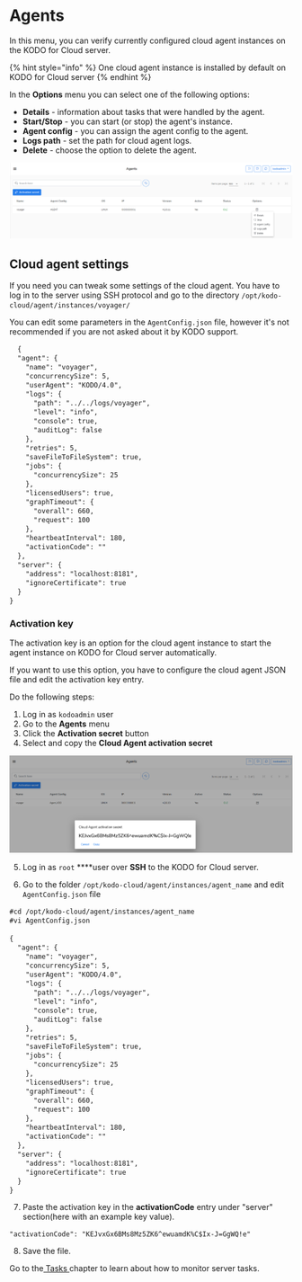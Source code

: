 # Agents

In this menu, you can verify currently configured cloud agent instances on the KODO for Cloud server.

{% hint style="info" %}
One cloud agent instance is installed by default on KODO for Cloud server
{% endhint %}

In the **Options**  menu you can select one of the following options:

* **Details** - information about tasks that were handled by the agent.  
* **Start/Stop** - you can start \(or stop\) the agent's instance.
* **Agent config** - you can assign the agent config to the agent.
* **Logs path** - set the path for cloud agent logs.
* **Delete** - choose the option to delete the agent.

![](../../.gitbook/assets/image%20%2845%29.png)

## Cloud agent settings

If you need you can tweak some settings of the cloud agent. You have to log in to the server using SSH protocol and go to the directory `/opt/kodo-cloud/agent/instances/voyager/` 

You can edit some parameters in the `AgentConfig.json` file, however it's not recommended if you are not asked about it by KODO support.     

```text
  {
  "agent": {
    "name": "voyager",
    "concurrencySize": 5,
    "userAgent": "KODO/4.0",
    "logs": {
      "path": "../../logs/voyager",
      "level": "info",
      "console": true,
      "auditLog": false
    },
    "retries": 5,
    "saveFileToFileSystem": true,
    "jobs": {
      "concurrencySize": 25
    },
    "licensedUsers": true,
    "graphTimeout": {
      "overall": 660,
      "request": 100
    },
    "heartbeatInterval": 180,
    "activationCode": ""
  },
  "server": {
    "address": "localhost:8181",
    "ignoreCertificate": true
  }
}

```

### Activation key

The activation key is an option for the cloud agent instance to start the agent instance on KODO for Cloud server automatically.

If you want to use this option, you have to configure the cloud agent JSON file and edit the activation key entry.

Do the following steps:

1. Log in as `kodoadmin` user 
2. Go to the **Agents** menu
3. Click the **Activation secret** button
4. Select and copy the **Cloud Agent activation secret**

![](../../.gitbook/assets/image%20%2856%29.png)

5.  Log in as `root` ****user over **SSH** to the KODO for Cloud server.

6. Go to the folder `/opt/kodo-cloud/agent/instances/agent_name` and edit `AgentConfig.json` file

```text
#cd /opt/kodo-cloud/agent/instances/agent_name
#vi AgentConfig.json

{
  "agent": {
    "name": "voyager",
    "concurrencySize": 5,
    "userAgent": "KODO/4.0",
    "logs": {
      "path": "../../logs/voyager",
      "level": "info",
      "console": true,
      "auditLog": false
    },
    "retries": 5,
    "saveFileToFileSystem": true,
    "jobs": {
      "concurrencySize": 25
    },
    "licensedUsers": true,
    "graphTimeout": {
      "overall": 660,
      "request": 100
    },
    "heartbeatInterval": 180,
    "activationCode": ""
  },
  "server": {
    "address": "localhost:8181",
    "ignoreCertificate": true
  }
}
```

7. Paste the activation key in the **activationCode** entry under "server" section\(here with an example key value\).

```text
"activationCode": "KEJvxGx6BMs8Mz5ZK6^ewuamdK%C$Ix-J=GgWQ!e"
```

8. Save the file.

Go to the[ Tasks ](https://storware.gitbook.io/kodo-for-cloud-office365/administration/kodoadmin-user-guide/tasks)chapter to learn about how to monitor server tasks.


